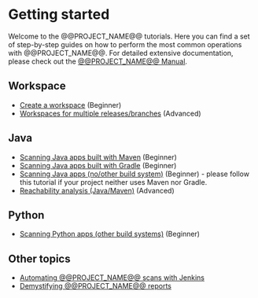 # Getting started

Welcome to the @@PROJECT_NAME@@ tutorials.
Here you can find a set of step-by-step guides on how to perform the most common operations with @@PROJECT_NAME@@.
For detailed extensive documentation, please check out the [@@PROJECT_NAME@@ Manual](../manuals/).

## Workspace

* [Create a workspace](./workspace_howto.md) (Beginner)
* [Workspaces for multiple releases/branches](./workspace_howto_advanced.md) (Advanced)

## Java

* [Scanning Java apps built with Maven](./java_maven.md) (Beginner)
* [Scanning Java apps built with Gradle](./java_gradle.md) (Beginner)
* [Scanning Java apps (no/other build system)](./java_cli.md) (Beginner) - please follow this tutorial if your project neither uses Maven nor Gradle.
* [Reachability analysis (Java/Maven)](./java_maven_advanced.md) (Advanced)

## Python

* [Scanning Python apps (other build systems)](./python_cli.md) (Beginner)

## Other topics

* [Automating @@PROJECT_NAME@@ scans with Jenkins](./jenkins_howto.md)
* [Demystifying @@PROJECT_NAME@@ reports](./reports.md)

